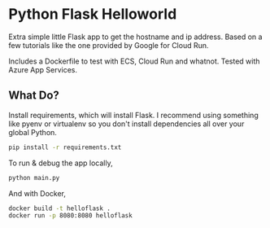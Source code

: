 # Python Flask Helloworld

Extra simple little Flask app to get the hostname and ip address. Based on a few tutorials
like the one provided by Google for Cloud Run.

Includes a Dockerfile to test with ECS, Cloud Run and whatnot. Tested with Azure App Services.

## What Do?

Install requirements, which will install Flask. I recommend using something like pyenv or virtualenv
so you don't install dependencies all over your global Python.

```bash
pip install -r requirements.txt
```

To run & debug the app locally,

```bash
python main.py
```

And with Docker,

```bash
docker build -t helloflask .
docker run -p 8080:8080 helloflask
```
